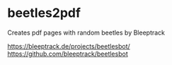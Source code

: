 # beetles2pdf
Creates pdf pages with random beetles by Bleeptrack

https://bleeptrack.de/projects/beetlesbot/
https://github.com/bleeptrack/beetlesbot
